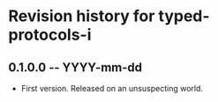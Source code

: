 # Revision history for typed-protocols-i

## 0.1.0.0 -- YYYY-mm-dd

* First version. Released on an unsuspecting world.
